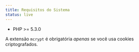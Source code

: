 ```yaml
---
title: Requisitos do Sistema
status: live
---
```


* PHP >= 5.3.0

A extensão `mcrypt` é obrigatória *apenas* se você usa cookies criptografados.

